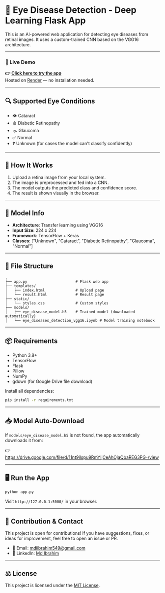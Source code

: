 # 🧠 Eye Disease Detection - Deep Learning Flask App

This is an AI-powered web application for detecting eye diseases from retinal images. It uses a custom-trained CNN based
on the VGG16 architecture.

---

### 🔗 Live Demo

**👉 [Click here to try the app](https://eye-disease-detection-wx8v.onrender.com/)**  
Hosted on [Render](https://render.com) — no installation needed.

---

## 🔍 Supported Eye Conditions

- 👁 Cataract
- 🩸 Diabetic Retinopathy
- 🌫 Glaucoma
- ✅ Normal
- ❓ Unknown (for cases the model can't classify confidently)

---

## 🚀 How It Works

1. Upload a retina image from your local system.
2. The image is preprocessed and fed into a CNN.
3. The model outputs the predicted class and confidence score.
4. The result is shown visually in the browser.

---

## 🧠 Model Info

- **Architecture**: Transfer learning using VGG16
- **Input Size**: 224 x 224
- **Framework**: TensorFlow + Keras
- **Classes**: ["Unknown", "Cataract", "Diabetic Retinopathy", "Glaucoma", "Normal"]

---

## 📁 File Structure

```
.
├── app.py                      # Flask web app
├── templates/
│   ├── index.html              # Upload page
│   └── result.html             # Result page
├── static/
│   └── styles.css              # Custom styles
├── models/
│   ├── eye_disease_model.h5    # Trained model (downloaded automatically)
│   └── eye_diseases_detection_vgg16.ipynb # Model training notebook
```

---

## 📦 Requirements

- Python 3.8+
- TensorFlow
- Flask
- Pillow
- NumPy
- gdown (for Google Drive file download)

Install all dependencies:

```bash
pip install -r requirements.txt
```

---

## 📥 Model Auto-Download

If `models/eye_disease_model.h5` is not found, the app automatically downloads it from:

👉 https://drive.google.com/file/d/11nt9ilopu9RmYIjCeAhOjaQbaREG3PG-/view

---

## 🖥 Run the App

```bash
python app.py
```

Visit `http://127.0.0.1:5000/` in your browser.

---

## 🤝 Contribution & Contact

This project is open for contributions! If you have suggestions, fixes, or ideas for improvement, feel free to open an
issue or PR.

- 📧 Email: mdiibrahim549@gmail.com
- 💼 LinkedIn: [Md Ibrahim](https://www.linkedin.com/in/mdiibrahim/)

---

## ⚖️ License

This project is licensed under the [MIT License](LICENSE).
